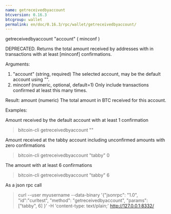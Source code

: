 ```yaml
---
name: getreceivedbyaccount
btcversion: 0.16.3
btcgroup: wallet
permalink: en/doc/0.16.3/rpc/wallet/getreceivedbyaccount/
---
```


getreceivedbyaccount "account" ( minconf )

DEPRECATED. Returns the total amount received by addresses with <account> in transactions with at least [minconf] confirmations.

Arguments:
1. "account"      (string, required) The selected account, may be the default account using "".
2. minconf          (numeric, optional, default=1) Only include transactions confirmed at least this many times.

Result:
amount              (numeric) The total amount in BTC received for this account.

Examples:

Amount received by the default account with at least 1 confirmation
> bitcoin-cli getreceivedbyaccount ""

Amount received at the tabby account including unconfirmed amounts with zero confirmations
> bitcoin-cli getreceivedbyaccount "tabby" 0

The amount with at least 6 confirmations
> bitcoin-cli getreceivedbyaccount "tabby" 6

As a json rpc call
> curl --user myusername --data-binary '{"jsonrpc": "1.0", "id":"curltest", "method": "getreceivedbyaccount", "params": ["tabby", 6] }' -H 'content-type: text/plain;' http://127.0.0.1:8332/


